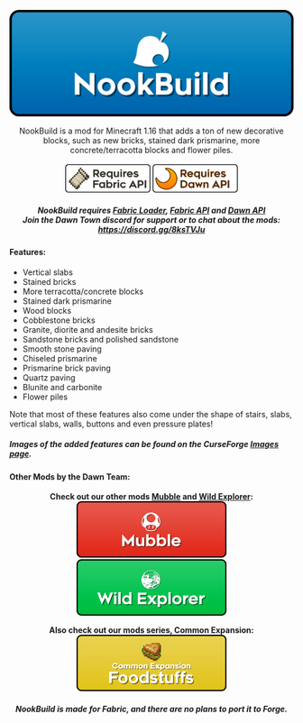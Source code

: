 [![NookBuild](https://raw.githubusercontent.com/DawnTeamMC/DawnTeamMC/master/nookbuild/header.png)](https://www.curseforge.com/minecraft/mc-mods/nookbuild)

<p align="center">
	NookBuild is a mod for Minecraft 1.16 that adds a ton of new decorative blocks, such as new bricks, stained dark prismarine, more concrete/terracotta blocks and flower piles.<br><br>
	<a href="https://www.curseforge.com/minecraft/mc-mods/fabric-api"><img title="Requires Fabric API" height="50" src="https://raw.githubusercontent.com/DawnTeamMC/DawnTeamMC/master/fabric_api/required.png"></a>
	<a href="https://www.curseforge.com/minecraft/mc-mods/dawn"><img title="Requires Dawn API" height="50" src="https://raw.githubusercontent.com/DawnTeamMC/DawnTeamMC/master/dawn_api/required.png"></a>
</p>

<h5 align="center">
	NookBuild requires <a href="https://fabricmc.net/use/">Fabric Loader</a>, <a href="https://www.curseforge.com/minecraft/mc-mods/fabric-api">Fabric API</a> and <a href="https://www.curseforge.com/minecraft/mc-mods/dawn">Dawn API</a><br>
	Join the Dawn Town discord for support or to chat about the mods: <a href="https://discord.gg/8ksTVJu">https://discord.gg/8ksTVJu</a><br>
</h5>

#### Features:

* Vertical slabs
* Stained bricks
* More terracotta/concrete blocks
* Stained dark prismarine
* Wood blocks
* Cobblestone bricks
* Granite, diorite and andesite bricks
* Sandstone bricks and polished sandstone
* Smooth stone paving
* Chiseled prismarine
* Prismarine brick paving
* Quartz paving
* Blunite and carbonite
* Flower piles

Note that most of these features also come under the shape of stairs, slabs, vertical slabs, walls, buttons and even pressure plates!

##### Images of the added features can be found on the CurseForge [Images page](https://www.curseforge.com/minecraft/mc-mods/nookbuild/screenshots).


#### Other Mods by the Dawn Team:
<p align="center">
	<strong>Check out our other mods <a href="https://www.curseforge.com/minecraft/mc-mods/mubble">Mubble</a> and <a href="https://www.curseforge.com/minecraft/mc-mods/wild-explorer">Wild Explorer</a>:</strong><br>
	<a href="https://www.curseforge.com/minecraft/mc-mods/mubble"><img title="Mubble" height="100" src="https://raw.githubusercontent.com/DawnTeamMC/DawnTeamMC/master/mubble/header.png"></a>
	<a href="https://www.curseforge.com/minecraft/mc-mods/wild-explorer"><img title="Wild Explorer" height="100" src="https://raw.githubusercontent.com/DawnTeamMC/DawnTeamMC/master/wild_explorer/header.png"></a><br>
</p>

<p align="center">
	<strong>Also check out our mods series, Common Expansion:</strong><br>
	<a href="https://www.curseforge.com/minecraft/mc-mods/ce-foodstuffs"><img title="Common Expansion: Foodstuffs" height="100" src="https://raw.githubusercontent.com/DawnTeamMC/DawnTeamMC/master/common_expansion/foodstuffs/header.png"></a><br>
</p>

<h5 align="center">
	NookBuild is made for Fabric, and there are no plans to port it to Forge.<br>
</h5>